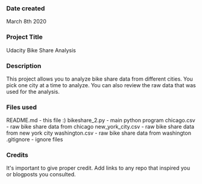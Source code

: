 ### Date created
March 8th 2020

### Project Title
Udacity Bike Share Analysis

### Description
This project allows you to analyze bike share data from different cities.  You pick one city at a time to analyze.  You can also review the raw data that was used for the analysis.

### Files used
README.md - this file :)
bikeshare_2.py - main python program
chicago.csv - raw bike share data from chicago
new_york_city.csv - raw bike share data from new york city
washington.csv - raw bike share data from washington
.gitignore - ignore files

### Credits
It's important to give proper credit. Add links to any repo that inspired you or blogposts you consulted.


